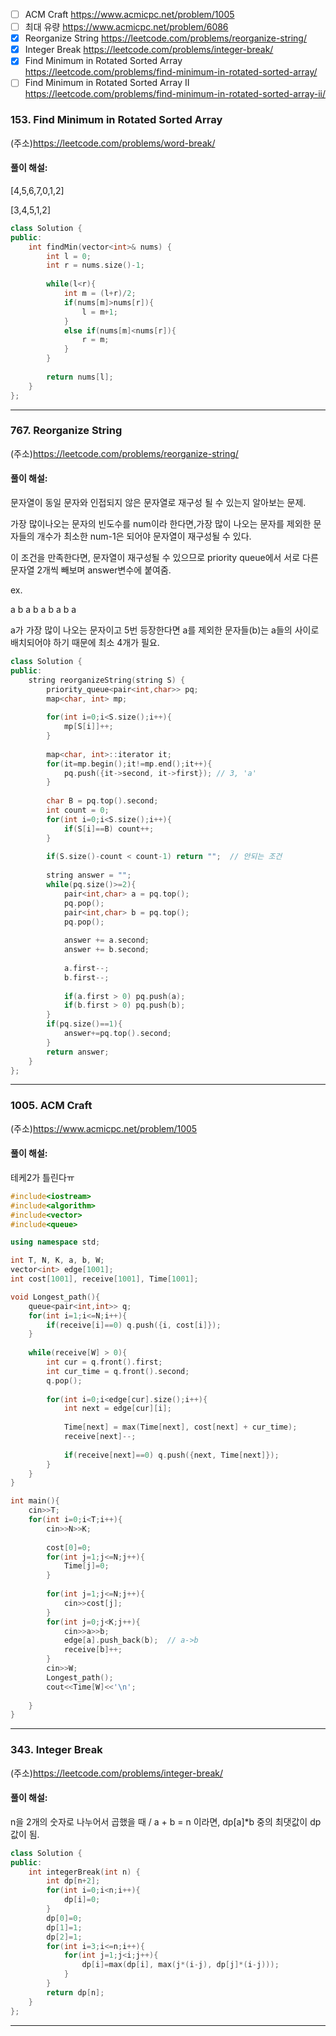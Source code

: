 - [ ] ACM Craft
https://www.acmicpc.net/problem/1005
- [ ] 최대 유량
https://www.acmicpc.net/problem/6086
- [x] Reorganize String
https://leetcode.com/problems/reorganize-string/
- [x] Integer Break
https://leetcode.com/problems/integer-break/
- [x] Find Minimum in Rotated Sorted Array
https://leetcode.com/problems/find-minimum-in-rotated-sorted-array/
- [ ] Find Minimum in Rotated Sorted Array II
https://leetcode.com/problems/find-minimum-in-rotated-sorted-array-ii/

### 153. Find Minimum in Rotated Sorted Array
(주소)https://leetcode.com/problems/word-break/

#### 풀이 해설:

[4,5,6,7,0,1,2]

[3,4,5,1,2] 

```c++
class Solution {
public:
    int findMin(vector<int>& nums) {
        int l = 0;
        int r = nums.size()-1;
        
        while(l<r){
            int m = (l+r)/2;
            if(nums[m]>nums[r]){
                l = m+1;
            }
            else if(nums[m]<nums[r]){
                r = m;
            }
        }
        
        return nums[l];
    }
};
```

---

### 767. Reorganize String
(주소)https://leetcode.com/problems/reorganize-string/

#### 풀이 해설:

 문자열이 동일 문자와 인접되지 않은 문자열로 재구성 될 수 있는지 알아보는 문제.
 
 가장 많이나오는 문자의 빈도수를 num이라 한다면,가장 많이 나오는 문자를 제외한 문자들의 개수가 최소한 num-1은 되어야 문자열이 재구성될 수 있다.
 
 이 조건을 만족한다면, 문자열이 재구성될 수 있으므로 priority queue에서 서로 다른 문자열 2개씩 빼보며 answer변수에 붙여줌.
 
 ex.
 
 a b a b a b a b a
 
 a가 가장 많이 나오는 문자이고 5번 등장한다면 a를 제외한 문자들(b)는 a들의 사이로 배치되어야 하기 때문에 최소 4개가 필요.


```c++
class Solution {
public:
    string reorganizeString(string S) {
        priority_queue<pair<int,char>> pq;
        map<char, int> mp;
        
        for(int i=0;i<S.size();i++){
            mp[S[i]]++;
        }
        
        map<char, int>::iterator it;
        for(it=mp.begin();it!=mp.end();it++){
            pq.push({it->second, it->first}); // 3, 'a'
        }
        
        char B = pq.top().second;
        int count = 0;
        for(int i=0;i<S.size();i++){
            if(S[i]==B) count++;
        }
        
        if(S.size()-count < count-1) return "";  // 안되는 조건
        
        string answer = "";
        while(pq.size()>=2){
            pair<int,char> a = pq.top();
            pq.pop();
            pair<int,char> b = pq.top();
            pq.pop();
            
            answer += a.second;
            answer += b.second;
            
            a.first--;
            b.first--;
            
            if(a.first > 0) pq.push(a);
            if(b.first > 0) pq.push(b);
        }
        if(pq.size()==1){
            answer+=pq.top().second;
        }
        return answer;
    }
};
```

---

### 1005. ACM Craft
(주소)https://www.acmicpc.net/problem/1005

#### 풀이 해설:

테케2가 틀린다ㅠ


```c++
#include<iostream>
#include<algorithm>
#include<vector>
#include<queue>

using namespace std;

int T, N, K, a, b, W;
vector<int> edge[1001];
int cost[1001], receive[1001], Time[1001];

void Longest_path(){
    queue<pair<int,int>> q;
    for(int i=1;i<=N;i++){
        if(receive[i]==0) q.push({i, cost[i]});
    }
    
    while(receive[W] > 0){
        int cur = q.front().first;
        int cur_time = q.front().second;
        q.pop();
        
        for(int i=0;i<edge[cur].size();i++){
            int next = edge[cur][i];
            
            Time[next] = max(Time[next], cost[next] + cur_time);
            receive[next]--;
            
            if(receive[next]==0) q.push({next, Time[next]});
        }
    }
}

int main(){
    cin>>T;
    for(int i=0;i<T;i++){
        cin>>N>>K;
        
        cost[0]=0;
        for(int j=1;j<=N;j++){
            Time[j]=0;
        }
        
        for(int j=1;j<=N;j++){
            cin>>cost[j];
        }
        for(int j=0;j<K;j++){
            cin>>a>>b;
            edge[a].push_back(b);  // a->b
            receive[b]++;
        }
        cin>>W;
        Longest_path();
        cout<<Time[W]<<'\n';
        
    }
}
```

---


### 343. Integer Break
(주소)https://leetcode.com/problems/integer-break/

#### 풀이 해설:

n을 2개의 숫자로 나누어서 곱했을 때 / a + b = n 이라면, dp[a]*b   중의 최댓값이 dp 값이 됨.

```c++
class Solution {
public:
    int integerBreak(int n) {
        int dp[n+2];
        for(int i=0;i<n;i++){
            dp[i]=0;
        }
        dp[0]=0;
        dp[1]=1;
        dp[2]=1;
        for(int i=3;i<=n;i++){
            for(int j=1;j<i;j++){
                dp[i]=max(dp[i], max(j*(i-j), dp[j]*(i-j)));
            }
        }
        return dp[n];
    }
};

```

---
